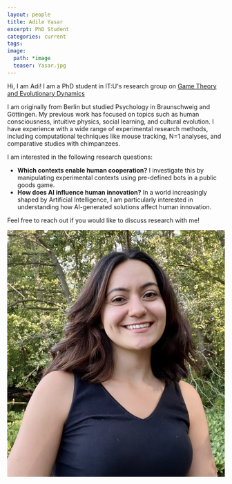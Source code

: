 ```yaml
---
layout: people
title: Adile Yasar
excerpt: PhD Student
categories: current
tags:
image:
  path: *image
  teaser: Yasar.jpg
---
```


Hi, I am Adi! I am a PhD student in IT:U's research group on [Game Theory and Evolutionary Dynamics](https://it-u.at/en/research/research-groups/game-theory-and-evolutionary-dynamics/)

I am originally from Berlin but studied Psychology in Braunschweig and Göttingen. My previous work has focused on topics such as human consciousness, intuitive physics, social learning, and cultural evolution. I have experience with a wide range of experimental research methods, including computational techniques like mouse tracking, N=1 analyses, and comparative studies with chimpanzees.

I am interested in the following research questions:

<ul> <li><strong>Which contexts enable human cooperation?</strong> I investigate this by manipulating experimental contexts using pre-defined bots in a public goods game.</li> <li><strong>How does AI influence human innovation?</strong> In a world increasingly shaped by Artificial Intelligence, I am particularly interested in understanding how AI-generated solutions affect human innovation.</li> </ul>

Feel free to reach out if you would like to discuss research with me!


<div id="socialMedia" style="text-align:center">
    <a href="mailto:adile.yasar@it-u.at" title="Email"><i style="font-size:24px" class="fa fa-envelope"></i></a>
    <a href="https://bsky.app/profile/adileyasar.bsky.social" title="Bluesky"><i style="font-size:24px" class="fa fa-twitter"></i></a>
    <a href="https://adileyasar.github.io" title="Webpage"><i style="font-size:24px" class="fa fa-home"></i></a>
     <a href="https://github.com/adileyasar"><i style="font-size:24px" class="fa fa-github"></i></a>
</div>

<img src="../../images/Yasar.jpg" class="center">
